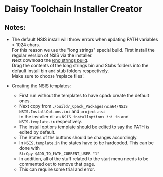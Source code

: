 # Daisy Toolchain Installer Creator

## Notes:

- The default NSIS install will throw errors when updating PATH variables > 1024 chars.  
For this reason we use the "long strings" special build. First install the regular version of NSIS via the installer.  
Next download the [long strings build](https://nsis.sourceforge.io/Special_Builds).  
Drag the contents of the long strings bin and Stubs folders into the default install bin and stub folders respectively.  
Make sure to choose 'replace files'.  

- Creating the NSIS templates:
  - First run without the templates to have cpack create the default ones.
  - Next copy from `./build/_Cpack_Packages/win64/NSIS` `NSIS.InstallOptions.ini` and `project.nsi`  
  to the installer dir as `NSIS.installoptions.ini.in` and `NSIS.template.in` respectively.
  - The install options template should be edited to say the PATH *is* edited by default.
  - The States of the buttons should be changes accordingly.
  - In `NSIS.template.in` the states have to be hardcoded. This can be done with  
  `StrCpy $ADD_TO_PATH_CURRENT_USER "1"`
  - In addition, all of the stuff related to the start menu needs to be commented out to remove that page.
  - This can require some trial and error.